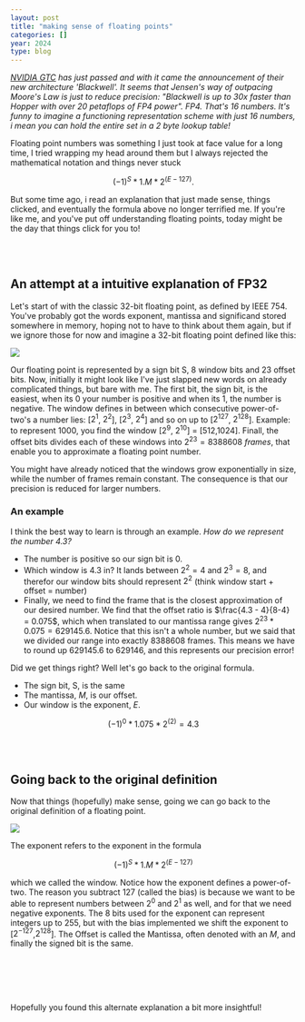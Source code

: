```yaml
---
layout: post
title: "making sense of floating points"
categories: []
year: 2024
type: blog
---
```


*[NVIDIA GTC](https://www.nvidia.com/gtc/) has just passed and with it came the announcement of their new architecture 'Blackwell'. It seems that Jensen's way of outpacing Moore's Law is just to reduce precision: "Blackwell is up to 30x faster than Hopper with over 20 petaflops of FP4 power". FP4. That's 16 numbers. It's funny to imagine a functioning representation scheme  with just 16 numbers, i mean you can hold the entire set in a 2 byte lookup table!*

Floating point numbers was something I just took at face value for a long time, I tried wrapping my head around them but I always rejected the mathematical notation and things never stuck

$$
(-1)^S * 1.M * 2^{(E-127)}.
$$

But some time ago, i read an explanation that just made sense, things clicked, and eventually the formula above no longer terrified me. If you're like me, and you've put off understanding floating points, today might be the day that things click for you to! 

<br/><br/>
## An attempt at a intuitive explanation of FP32
Let's start of with the classic 32-bit floating point, as defined by IEEE 754. You've probably got the words exponent, mantissa and significand stored somewhere in memory, hoping not to have to think about them again, but if we ignore those for now and imagine a 32-bit floating point defined like this:

![](/images/fp32.png)

Our floating point is represented by a sign bit S, 8 window bits and 23 offset bits. Now, initially it might look like I've just slapped new words on already complicated things, but bare with me. The first bit, the sign bit, is the easiest, when its 0 your number is positive and when its 1, the number is negative. The window defines in between which consecutive power-of-two's a number lies: [$2^1$, $2^2$], [$2^3$, $2^4$] and so on up to [$2^{127}$, $2^{128}$]. Example: to represent 1000, you find the window [$2^9$, $2^{10}$] = [512,1024]. Finall, the offset bits divides each of these windows into $2^{23} = 8388608$ *frames*, that enable you to approximate a floating point number. 

You might have already noticed that the windows grow exponentially in size, while the number of frames remain constant. The consequence is that our precision is reduced for larger numbers. 



### An example
I think the best way to learn is through an example. *How do we represent the number $4.3$?*

- The number is positive so our sign bit is 0.
- Which window is $4.3$ in? It lands between $2^2 = 4$ and $2^3 = 8$, and therefor our window bits should represent $2^2$ (think window start + offset = number)
- Finally, we need to find the frame that is the closest approximation of our desired number. We find that the offset ratio is $\frac{4.3 - 4}{8-4} = 0.075$, which when translated to our mantissa range gives $2^{23} * 0.075 = 629145.6$. Notice that this isn't a whole number, but we said that we divided our range into exactly $8388608$ frames. This means we have to round up $629145.6$ to $629146$, and this represents our precision error! 

Did we get things right? Well let's go back to the original formula. 

- The sign bit, S, is the same
- The mantissa, $M$, is our offset.
- Our window is the exponent, $E$.

$$
(-1)^0 * 1.075 * 2^{(2)} = 4.3
$$

<br/><br/>
## Going back to the original definition
Now that things (hopefully) make sense, going we can go back to the original definition of a floating point. 

![](/images/fp32orig.png)

The exponent refers to the exponent in the formula

$$
(-1)^S * 1.M * 2^{(E-127)}
$$

which we called the window. Notice how the exponent defines a power-of-two. The reason you subtract 127 (called the bias) is because we want to be able to represent numbers between $2^0$ and $2^1$ as well, and for that we need negative exponents. The 8 bits used for the exponent can represent integers up to 255, but with the bias implemented we shift the exponent to [$2^{-127}$,$2^{128}$]. The Offset is called the Mantissa, often denoted with an $M$, and finally the signed bit is the same. 

<br/><br/>
<br/><br/>

Hopefully you found this alternate explanation a bit more insightful!
